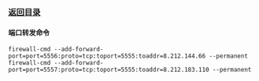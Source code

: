 ### [返回目录](https://github.com/jiangwhua15/soft_install/READMAD.md)
#### 端口转发命令

```
firewall-cmd --add-forward-port=port=5556:proto=tcp:toport=5555:toaddr=8.212.144.66 --permanent
firewall-cmd --add-forward-port=port=5557:proto=tcp:toport=5555:toaddr=8.212.183.110 --permanent
```

